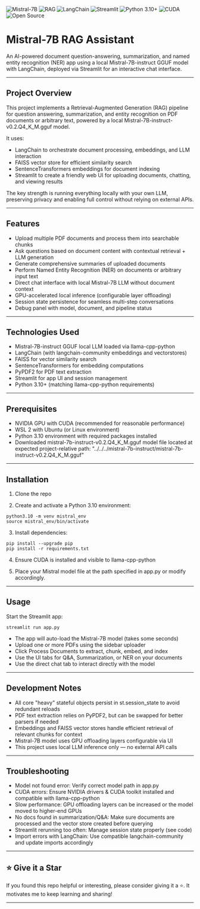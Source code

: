 ![Mistral-7B](https://img.shields.io/badge/LLM-Mistral--7B-informational)
![RAG](https://img.shields.io/badge/RAG-Retrieval%20Augmented%20Generation-purple)
![LangChain](https://img.shields.io/badge/Framework-LangChain-yellowgreen)
![Streamlit](https://img.shields.io/badge/UI%20Framework-Streamlit-orange)
![Python 3.10+](https://img.shields.io/badge/python-3.10%2B-blue)
![CUDA](https://img.shields.io/badge/GPU-Required-important)
![Open Source](https://img.shields.io/badge/Open%20Source-Yes-brightgreen)

# Mistral-7B RAG Assistant
An AI-powered document question-answering, summarization, and named entity recognition (NER) app using a local Mistral-7B-instruct GGUF model with LangChain, deployed via Streamlit for an interactive chat interface.

---

## Project Overview
This project implements a Retrieval-Augmented Generation (RAG) pipeline for question answering, summarization, and entity recognition on PDF documents or arbitrary text, powered by a local Mistral-7B-instruct-v0.2.Q4_K_M.gguf model.

It uses:
- LangChain to orchestrate document processing, embeddings, and LLM interaction
- FAISS vector store for efficient similarity search
- SentenceTransformers embeddings for document indexing
- Streamlit to create a friendly web UI for uploading documents, chatting, and viewing results

The key strength is running everything locally with your own LLM, preserving privacy and enabling full control without relying on external APIs.

---

## Features
- Upload multiple PDF documents and process them into searchable chunks
- Ask questions based on document content with contextual retrieval + LLM generation
- Generate comprehensive summaries of uploaded documents
- Perform Named Entity Recognition (NER) on documents or arbitrary input text
- Direct chat interface with local Mistral-7B LLM without document context
- GPU-accelerated local inference (configurable layer offloading)
- Session state persistence for seamless multi-step conversations
- Debug panel with model, document, and pipeline status

---

## Technologies Used
- Mistral-7B-instruct GGUF local LLM loaded via llama-cpp-python
- LangChain (with langchain-community embeddings and vectorstores)
- FAISS for vector similarity search
- SentenceTransformers for embedding computations
- PyPDF2 for PDF text extraction
- Streamlit for app UI and session management
- Python 3.10+ (matching llama-cpp-python requirements)

---

## Prerequisites
- NVIDIA GPU with CUDA (recommended for reasonable performance)
- WSL 2 with Ubuntu (or Linux environment)
- Python 3.10 environment with required packages installed
- Downloaded mistral-7b-instruct-v0.2.Q4_K_M.gguf model file located at expected project-relative path: "../../../mistral-7b-instruct/mistral-7b-instruct-v0.2.Q4_K_M.gguf"

---

## Installation
1. Clone the repo

2. Create and activate a Python 3.10 environment:
```
python3.10 -m venv mistral_env
source mistral_env/bin/activate
```

3. Install dependencies:
```
pip install --upgrade pip
pip install -r requirements.txt
```

4. Ensure CUDA is installed and visible to llama-cpp-python

5. Place your Mistral model file at the path specified in app.py or modify accordingly.

---

## Usage
Start the Streamlit app:
```
streamlit run app.py
```

- The app will auto-load the Mistral-7B model (takes some seconds)
- Upload one or more PDFs using the sidebar uploader
- Click Process Documents to extract, chunk, embed, and index
- Use the UI tabs for Q&A, Summarization, or NER on your documents
- Use the direct chat tab to interact directly with the model

---

## Development Notes
- All core "heavy" stateful objects persist in st.session_state to avoid redundant reloads
- PDF text extraction relies on PyPDF2, but can be swapped for better parsers if needed
- Embeddings and FAISS vector stores handle efficient retrieval of relevant chunks for context
- Mistral-7B model uses GPU offloading layers configurable via UI
- This project uses local LLM inference only — no external API calls

---

## Troubleshooting
- Model not found error: Verify correct model path in app.py
- CUDA errors: Ensure NVIDIA drivers & CUDA toolkit installed and compatible with llama-cpp-python
- Slow performance: GPU offloading layers can be increased or the model moved to higher-end GPUs
- No docs found in summarization/Q&A: Make sure documents are processed and the vector store created before querying
- Streamlit rerunning too often: Manage session state properly (see code)
- Import errors with LangChain: Use compatible langchain-community and update imports accordingly

---

## ⭐️ Give it a Star

If you found this repo helpful or interesting, please consider giving it a ⭐️. It motivates me to keep learning and sharing!

---
